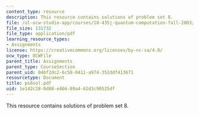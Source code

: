 ```yaml
---
content_type: resource
description: This resource contains solutions of problem set 8.
file: /ol-ocw-studio-app/courses/18-435j-quantum-computation-fall-2003/1e142c280d88e46689a462d3c90525df_ps8sol.pdf
file_size: 131732
file_type: application/pdf
learning_resource_types:
- Assignments
license: https://creativecommons.org/licenses/by-nc-sa/4.0/
ocw_type: OCWFile
parent_title: Assignments
parent_type: CourseSection
parent_uid: 04bf2dc2-6c58-0411-a974-352ddf413671
resourcetype: Document
title: ps8sol.pdf
uid: 1e142c28-0d88-e466-89a4-62d3c90525df
---
```

This resource contains solutions of problem set 8.